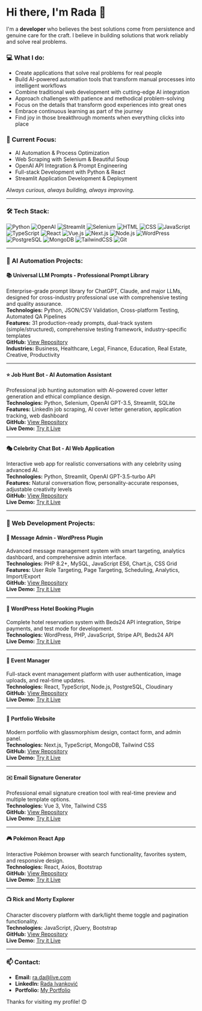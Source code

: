 # Hi there, I'm Rada 👋

I'm a **developer** who believes the best solutions come from persistence and genuine care for the craft. I believe in building solutions that work reliably and solve real problems.

### 💻 What I do:
- Create applications that solve real problems for real people
- Build AI-powered automation tools that transform manual processes into intelligent workflows
- Combine traditional web development with cutting-edge AI integration
- Approach challenges with patience and methodical problem-solving
- Focus on the details that transform good experiences into great ones  
- Embrace continuous learning as part of the journey
- Find joy in those breakthrough moments when everything clicks into place

### 🎯 Current Focus:
- AI Automation & Process Optimization
- Web Scraping with Selenium & Beautiful Soup
- OpenAI API Integration & Prompt Engineering  
- Full-stack Development with Python & React
- Streamlit Application Development & Deployment

*Always curious, always building, always improving.*

---

### 🛠️ Tech Stack:
![Python](https://img.shields.io/badge/-Python-3776AB?style=flat&logo=python&logoColor=white)
![OpenAI](https://img.shields.io/badge/-OpenAI-412991?style=flat&logo=openai&logoColor=white)
![Streamlit](https://img.shields.io/badge/-Streamlit-FF4B4B?style=flat&logo=streamlit&logoColor=white)
![Selenium](https://img.shields.io/badge/-Selenium-43B02A?style=flat&logo=selenium&logoColor=white)
![HTML](https://img.shields.io/badge/-HTML5-E34F26?style=flat&logo=html5&logoColor=white)
![CSS](https://img.shields.io/badge/-CSS3-1572B6?style=flat&logo=css3)
![JavaScript](https://img.shields.io/badge/-JavaScript-F7DF1E?style=flat&logo=javascript&logoColor=black)
![TypeScript](https://img.shields.io/badge/-TypeScript-3178C6?style=flat&logo=typescript&logoColor=white)
![React](https://img.shields.io/badge/-React-61DAFB?style=flat&logo=react&logoColor=white)
![Vue.js](https://img.shields.io/badge/-Vue.js-4FC08D?style=flat&logo=vue.js&logoColor=white)
![Next.js](https://img.shields.io/badge/-Next.js-000000?style=flat&logo=next.js)
![Node.js](https://img.shields.io/badge/-Node.js-339933?style=flat&logo=node.js&logoColor=white)
![WordPress](https://img.shields.io/badge/-WordPress-21759B?style=flat&logo=wordpress&logoColor=white)
![PostgreSQL](https://img.shields.io/badge/-PostgreSQL-336791?style=flat&logo=postgresql&logoColor=white)
![MongoDB](https://img.shields.io/badge/-MongoDB-47A248?style=flat&logo=mongodb&logoColor=white)
![TailwindCSS](https://img.shields.io/badge/-TailwindCSS-38B2AC?style=flat&logo=tailwind-css)
![Git](https://img.shields.io/badge/-Git-F05032?style=flat&logo=git&logoColor=white)

---

### 🤖 AI Automation Projects:

#### 📚 **Universal LLM Prompts** - Professional Prompt Library  
Enterprise-grade prompt library for ChatGPT, Claude, and major LLMs, designed for cross-industry professional use with comprehensive testing and quality assurance.  
**Technologies:** Python, JSON/CSV Validation, Cross-platform Testing, Automated QA Pipelines  
**Features:** 31 production-ready prompts, dual-track system (simple/structured), comprehensive testing framework, industry-specific templates  
**GitHub:** <a href="https://github.com/rada-ii/universal-llm-prompts" target="_blank">View Repository</a>  
**Industries:** Business, Healthcare, Legal, Finance, Education, Real Estate, Creative, Productivity

---

#### ⭐ **Job Hunt Bot** - AI Automation Assistant
Professional job hunting automation with AI-powered cover letter generation and ethical compliance design.  
**Technologies:** Python, Selenium, OpenAI GPT-3.5, Streamlit, SQLite  
**Features:** LinkedIn job scraping, AI cover letter generation, application tracking, web dashboard  
**GitHub:** <a href="https://github.com/rada-ii/job-hunt-bot" target="_blank">View Repository</a>   
**Live Demo:** <a href="https://job-hunt-bot.streamlit.app/" target="_blank">Try it Live</a>

---

#### 🎭 **Celebrity Chat Bot** - AI Web Application
Interactive web app for realistic conversations with any celebrity using advanced AI.  
**Technologies:** Python, Streamlit, OpenAI GPT-3.5-turbo API  
**Features:** Natural conversation flow, personality-accurate responses, adjustable creativity levels  
**GitHub:** <a href="https://github.com/rada-ii/celebrity-chatbot-web" target="_blank">View Repository</a>   
**Live Demo:** <a href="https://celebrity-chatbot.streamlit.app/" target="_blank">Try it Live</a>

---

### 🚀 Web Development Projects:

#### 📧 **Message Admin** - WordPress Plugin
Advanced message management system with smart targeting, analytics dashboard, and comprehensive admin interface.  
**Technologies:** PHP 8.2+, MySQL, JavaScript ES6, Chart.js, CSS Grid  
**Features:** User Role Targeting, Page Targeting, Scheduling, Analytics, Import/Export   
**GitHub:** <a href="https://github.com/rada-ii/message-admin" target="_blank">View Repository</a>   
**Live Demo:** <a href="https://dev-message-admin.pantheonsite.io/home/" target="_blank">Try it Live</a>

---

#### 🏨 **WordPress Hotel Booking Plugin**
Complete hotel reservation system with Beds24 API integration, Stripe payments, and test mode for development.  
**Technologies:** WordPress, PHP, JavaScript, Stripe API, Beds24 API  
**Live Demo:** <a href="https://dev-bookingroom.pantheonsite.io/booking/" target="_blank">Try it Live</a>

---

#### 🎉 **Event Manager**
Full-stack event management platform with user authentication, image uploads, and real-time updates.  
**Technologies:** React, TypeScript, Node.js, PostgreSQL, Cloudinary  
**GitHub:** <a href="https://github.com/rada-ii/event-manager" target="_blank">View Repository</a>  
**Live Demo:** <a href="https://event-manager-frontend-ruby.vercel.app" target="_blank">Try it Live</a>

---

#### 💼 **Portfolio Website**
Modern portfolio with glassmorphism design, contact form, and admin panel.  
**Technologies:** Next.js, TypeScript, MongoDB, Tailwind CSS  
**GitHub:** <a href="https://github.com/rada-ii/portfolio-v2" target="_blank">View Repository</a>  
**Live Demo:** <a href="https://portfolio-v2-topaz-pi.vercel.app" target="_blank">Try it Live</a>

---

#### ✉️ **Email Signature Generator**
Professional email signature creation tool with real-time preview and multiple template options.  
**Technologies:** Vue 3, Vite, Tailwind CSS  
**GitHub:** <a href="https://github.com/rada-ii/Email-signature-generator" target="_blank">View Repository</a>  
**Live Demo:** <a href="https://email-signature-generator-steel.vercel.app/" target="_blank">Try it Live</a>

---

#### 🎮 **Pokémon React App**
Interactive Pokémon browser with search functionality, favorites system, and responsive design.  
**Technologies:** React, Axios, Bootstrap  
**GitHub:** <a href="https://github.com/rada-ii/Pokemon-react-app" target="_blank">View Repository</a>  
**Live Demo:** <a href="https://pokemon-react-app-gamma.vercel.app/" target="_blank">Try it Live</a>

---

#### 📺 **Rick and Morty Explorer**
Character discovery platform with dark/light theme toggle and pagination functionality.  
**Technologies:** JavaScript, jQuery, Bootstrap  
**GitHub:** <a href="https://github.com/rada-ii/Rick_and_Morty" target="_blank">View Repository</a>  
**Live Demo:** <a href="https://rada-ii.github.io/Rick_and_Morty/" target="_blank">Try it Live</a>

---

### 📫 Contact:
- **Email:** <a href="mailto:ra.da@live.com" target="_blank">ra.da@live.com</a>
- **LinkedIn:** <a href="https://www.linkedin.in/rada-ivankovi%C4%87-52621b74/" target="_blank">Rada Ivanković</a>
- **Portfolio:** <a href="https://portfolio-v2-topaz-pi.vercel.app" target="_blank">My Portfolio</a>

Thanks for visiting my profile! 😊
